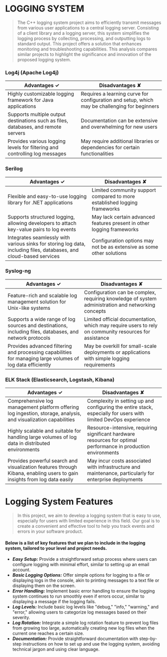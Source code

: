 # LOGGING SYSTEM
> The C++ logging system project aims to efficiently transmit messages from various user applications to a central logging server. 
Consisting of a client library and a logging server, this system simplifies the logging process by collecting, processing, and outputting logs to standard output. 
This project offers a solution that enhances monitoring and troubleshooting capabilities. 
This analysis compares similar projects to highlight the significance and innovation of the proposed logging system.


### Log4j (Apache Log4j)
| Advantages ✓ | Disadvantages ✘ |
| --- | -------------------- |
| Highly customizable logging framework for Java applications | Requires a learning curve for configuration and setup, which may be challenging for beginners |
| Supports multiple output destinations such as files, databases, and remote servers | Documentation can be extensive and overwhelming for new users |
| Provides various logging levels for filtering and controlling log messages | May require additional libraries or dependencies for certain functionalities |


### Serilog
| Advantages ✓ | Disadvantages ✘ |
| --- | -------------------- |
| Flexible and easy-to-use logging library for .NET applications | Limited community support compared to more established logging frameworks |
| Supports structured logging, allowing developers to attach key-value pairs to log events | May lack certain advanced features present in other logging frameworks |
| Integrates seamlessly with various sinks for storing log data, including files, databases, and cloud-based services | Configuration options may not be as extensive as some other solutions |


### Syslog-ng
| Advantages ✓ | Disadvantages ✘ |
| --- | -------------------- |
| Feature-rich and scalable log management solution for Unix-like systems | Configuration can be complex, requiring knowledge of system administration and networking concepts |
| Supports a wide range of log sources and destinations, including files, databases, and network protocols | Limited official documentation, which may require users to rely on community resources for assistance |
| Provides advanced filtering and processing capabilities for managing large volumes of log data efficiently | May be overkill for small-scale deployments or applications with simple logging requirements |


### ELK Stack (Elasticsearch, Logstash, Kibana)
| Advantages ✓ | Disadvantages ✘ |
| --- | -------------------- |
| Comprehensive log management platform offering log ingestion, storage, analysis, and visualization capabilities | Complexity in setting up and configuring the entire stack, especially for users with limited DevOps experience |
| Highly scalable and suitable for handling large volumes of log data in distributed environments | Resource-intensive, requiring significant hardware resources for optimal performance in production environments |
| Provides powerful search and visualization features through Kibana, enabling users to gain insights from log data easily | May incur costs associated with infrastructure and maintenance, particularly for enterprise deployments |


# Logging System Features

> In this project, we aim to develop a logging system that is easy to use, especially for users with limited experience in this field. 
Our goal is to create a convenient and effective tool to help you track events and errors in your software product.


#### Below is a list of key features that we plan to include in the logging system, tailored to your level and project needs.
- **_Easy Setup:_** Provide a straightforward setup process where users can configure logging with minimal effort, similar to setting up an email account.
- **_Basic Logging Options:_** Offer simple options for logging to a file or displaying logs in the console, akin to printing messages to a text file or displaying them on the screen.
- **_Error Handling:_** Implement basic error handling to ensure the logging system continues to run smoothly even if errors occur, similar to displaying a message if the logging fails.
- **_Log Levels:_** Include basic log levels like "debug," "info," "warning," and "error," allowing users to categorize log messages based on their severity.
- **_Log Rotation:_** Integrate a simple log rotation feature to prevent log files from growing too large, automatically creating new log files when the current one reaches a certain size.
- **_Documentation:_** Provide straightforward documentation with step-by-step instructions on how to set up and use the logging system, avoiding technical jargon and using clear language.
